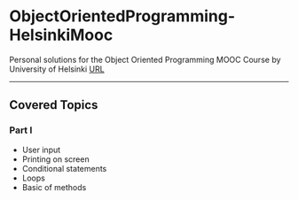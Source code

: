 # ObjectOrientedProgramming-HelsinkiMooc
Personal solutions for the Object Oriented Programming MOOC Course by University of Helsinki [URL](http://mooc.fi/courses/2013/programming-part-1/material.html)

---

## Covered Topics

### Part I

- User input
- Printing on screen
- Conditional statements
- Loops
- Basic of methods

